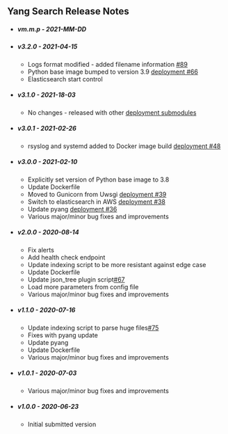 ## Yang Search Release Notes

* ##### vm.m.p - 2021-MM-DD

* ##### v3.2.0 - 2021-04-15

  * Logs format modified - added filename information [#89](https://github.com/YangCatalog/search/issues/89)
  * Python base image bumped to version 3.9 [deployment #66](https://github.com/YangCatalog/deployment/issues/66)
  * Elasticsearch start control

* ##### v3.1.0 - 2021-18-03

  * No changes - released with other [deployment submodules](https://github.com/YangCatalog/deployment)

* ##### v3.0.1 - 2021-02-26

  * rsyslog and systemd added to Docker image build [deployment #48](https://github.com/YangCatalog/deployment/issues/48)

* ##### v3.0.0 - 2021-02-10

  * Explicitly set version of Python base image to 3.8
  * Update Dockerfile
  * Moved to Gunicorn from Uwsgi [deployment #39](https://github.com/YangCatalog/deployment/issues/39)
  * Switch to elasticsearch in AWS [deployment #38](https://github.com/YangCatalog/deployment/issues/38)
  * Update pyang [deployment #36]( https://github.com/YangCatalog/deployment/issues/36)
  * Various major/minor bug fixes and improvements

* ##### v2.0.0 - 2020-08-14

  * Fix alerts
  * Add health check endpoint
  * Update indexing script to be more resistant against edge case
  * Update Dockerfile
  * Update json_tree plugin script[#67](https://github.com/YangCatalog/search/issues/67)
  * Load more parameters from config file
  * Various major/minor bug fixes and improvements

* ##### v1.1.0 - 2020-07-16

  * Update indexing script to parse huge files[#75](https://github.com/YangCatalog/search/issues/75)
  * Fixes with pyang update
  * Update pyang
  * Update Dockerfile
  * Various major/minor bug fixes and improvements

* ##### v1.0.1 - 2020-07-03

  * Various major/minor bug fixes and improvements

* ##### v1.0.0 - 2020-06-23

  * Initial submitted version
